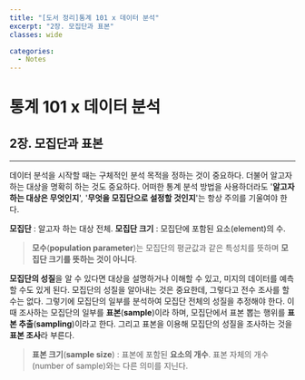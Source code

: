 ```yaml
---
title: "[도서 정리]통계 101 x 데이터 분석"
excerpt: "2장. 모집단과 표본"
classes: wide

categories:
  - Notes
---
```

# 통계 101 x 데이터 분석
## 2장. 모집단과 표본
---
데이터 분석을 시작할 때는 구체적인 분석 목적을 정하는 것이 중요하다. 더불어 알고자 하는 대상을 명확히 하는 것도 중요하다. 어떠한 통계 분석 방법을 사용하더라도 '**알고자 하는 대상은 무엇인지**', '**무엇을 모집단으로 설정할 것인지**'는 항상 주의를 기울여야 한다.

**모집단** : 알고자 하는 대상 전체.
**모집단 크기** : 모집단에 포함된 요소(element)의 수.

>**모수**(**population parameter**)는 모집단의 평균값과 같은 특성치를 뜻하며 **모집단 크기를 뜻하는 것이 아니다**.

**모집단의 성질**을 알 수 있다면 대상을 설명하거나 이해할 수 있고, 미지의 데이터를 예측할 수도 있게 된다. 모집단의 성질을 알아내는 것은 중요한데, 그렇다고 전수 조사를 할 수는 없다. 그렇기에 모집단의 일부를 분석하여 모집단 전체의 성질을 추정해야 한다. 이 때 조사하는 모집단의 일부를 **표본**(**sample**)이라 하며, 모집단에서 표본 뽑는 행위를 **표본 추출**(**sampling**)이라고 한다. 그리고 표본을 이용해 모집단의 성질을 조사하는 것을 **표본 조사**라 부른다.

> **표본 크기**(**sample size**) : 표본에 포함된 **요소의 개수**. 표본 자체의 개수(number of sample)와는 다른 의미를 지닌다.
